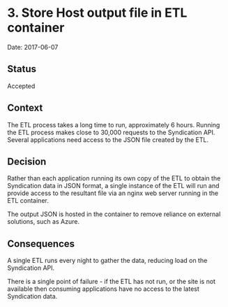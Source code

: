 # 3. Store Host output file in ETL container

Date: 2017-06-07

## Status

Accepted

## Context

The ETL process takes a long time to run, approximately 6 hours.
Running the ETL process makes close to 30,000 requests to the Syndication API.
Several applications need access to the JSON file created by the ETL.

## Decision

Rather than each application running its own copy of the ETL to obtain the Syndication data in JSON format,
a single instance of the ETL will run and provide access to the resultant file via an nginx web server
running in the ETL container.

The output JSON is hosted in the container to remove reliance on external solutions, such as Azure.

## Consequences

A single ETL runs every night to gather the data, reducing load on the Syndication API.

There is a single point of failure - if the ETL has not run, or the site is not available then consuming
applications have no access to the latest Syndication data.
